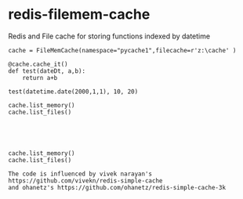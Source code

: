 # redis-filemem-cache
Redis and File cache for storing functions indexed by datetime
   
    cache = FileMemCache(namespace="pycache1",filecache=r'z:\cache' )

    @cache.cache_it()
    def test(dateDt, a,b):
        return a+b

    test(datetime.date(2000,1,1), 10, 20)
    
    cache.list_memory()
    cache.list_files()


    
        
        
    cache.list_memory()
    cache.list_files()

    The code is influenced by vivek narayan's  https://github.com/vivekn/redis-simple-cache
    and ohanetz's https://github.com/ohanetz/redis-simple-cache-3k
